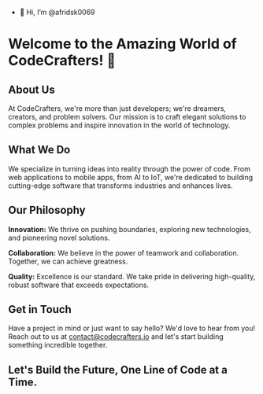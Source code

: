 - 👋 Hi, I’m @afridsk0069
# Welcome to the Amazing World of CodeCrafters! 🚀

## About Us

At CodeCrafters, we're more than just developers; we're dreamers, creators, and problem solvers. Our mission is to craft elegant solutions to complex problems and inspire innovation in the world of technology.

## What We Do

We specialize in turning ideas into reality through the power of code. From web applications to mobile apps, from AI to IoT, we're dedicated to building cutting-edge software that transforms industries and enhances lives.

## Our Philosophy

**Innovation:** We thrive on pushing boundaries, exploring new technologies, and pioneering novel solutions.

**Collaboration:** We believe in the power of teamwork and collaboration. Together, we can achieve greatness.

**Quality:** Excellence is our standard. We take pride in delivering high-quality, robust software that exceeds expectations.

## Get in Touch

Have a project in mind or just want to say hello? We'd love to hear from you! Reach out to us at [contact@codecrafters.io](mailto:contact@codecrafters.io) and let's start building something incredible together.

## Let's Build the Future, One Line of Code at a Time.


<!---
afridsk0069/afridsk0069 is a ✨ special ✨ repository because its `README.md` (this file) appears on your GitHub profile.
You can click the Preview link to take a look at your changes.
--->
